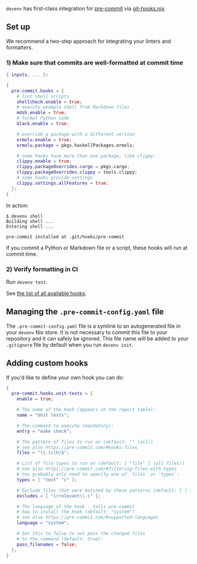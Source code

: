``devenv`` has first-class integration for [pre-commit](https://pre-commit.com/) via [git-hooks.nix](https://github.com/cachix/git-hooks.nix).

## Set up

We recommend a two-step approach for integrating your linters and formatters.

### 1) Make sure that commits are well-formatted at commit time

```nix title="devenv.nix"
{ inputs, ... }:

{
  pre-commit.hooks = {
    # lint shell scripts
    shellcheck.enable = true;
    # execute example shell from Markdown files
    mdsh.enable = true;
    # format Python code
    black.enable = true;

    # override a package with a different version
    ormolu.enable = true;
    ormolu.package = pkgs.haskellPackages.ormolu;

    # some hooks have more than one package, like clippy:
    clippy.enable = true;
    clippy.packageOverrides.cargo = pkgs.cargo;
    clippy.packageOverrides.clippy = tools.clippy;
    # some hooks provide settings
    clippy.settings.allFeatures = true;
  };
}
```

In action:

```shell-session
$ devenv shell
Building shell ...
Entering shell ...

pre-commit installed at .git/hooks/pre-commit
```

If you commit a Python or Markdown file or a script, these hooks will run at commit time.

### 2) Verify formatting in CI

Run ``devenv test``.

See [the list of all available hooks](reference/options.md#pre-commithooks).

## Managing the `.pre-commit-config.yaml` file

The `.pre-commit-config.yaml` file is a symlink to an autogenerated file in your `devenv` Nix store.
It is not necessary to commit this file to your repository and it can safely be ignored.
This file name will be added to your `.gitignore` file by default when you run `devenv init`.


## Adding custom hooks

If you'd like to define your own hook you can do:

```nix title="devenv.nix"
{
  pre-commit.hooks.unit-tests = {
    enable = true;

    # The name of the hook (appears on the report table):
    name = "Unit tests";

    # The command to execute (mandatory):
    entry = "make check";

    # The pattern of files to run on (default: "" (all))
    # see also https://pre-commit.com/#hooks-files
    files = "\\.(c|h)$";

    # List of file types to run on (default: [ "file" ] (all files))
    # see also https://pre-commit.com/#filtering-files-with-types
    # You probably only need to specify one of `files` or `types`:
    types = [ "text" "c" ];

    # Exclude files that were matched by these patterns (default: [ ] (none)):
    excludes = [ "irrelevant\\.c" ];

    # The language of the hook - tells pre-commit
    # how to install the hook (default: "system")
    # see also https://pre-commit.com/#supported-languages
    language = "system";

    # Set this to false to not pass the changed files
    # to the command (default: true):
    pass_filenames = false;
  };
}
```
